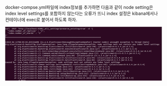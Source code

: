 docker-compse.yml파일에 index정보를 추가하면 다음과 같이 node setting은 index level settings를 포함하지 않는다는 오류가 뜨니 index 설정은 kibana에서나 컨테이너에 exec로 붙어서 하도록 하자.

![1560240663754](../../img/1560240663754.png)


